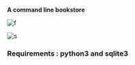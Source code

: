 **A command line bookstore**

![f](https://cloud.githubusercontent.com/assets/6069054/19085243/4d4b925e-8a72-11e6-8694-7a6ce1971f9c.png)

![s](https://cloud.githubusercontent.com/assets/6069054/19085249/583bf604-8a72-11e6-8817-861f50758132.png)




### Requirements : python3 and sqlite3 
